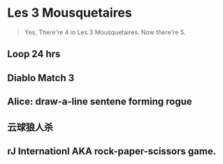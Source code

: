 # Les 3 Mousquetaires

>   Yes, There're 4 in Les 3 Mousquetaires.
>   Now there're 5.

## Loop 24 hrs

## Diablo Match 3

## Alice: draw-a-line sentene forming rogue

## 云球狼人杀

## rJ Internationl AKA rock-paper-scissors game.